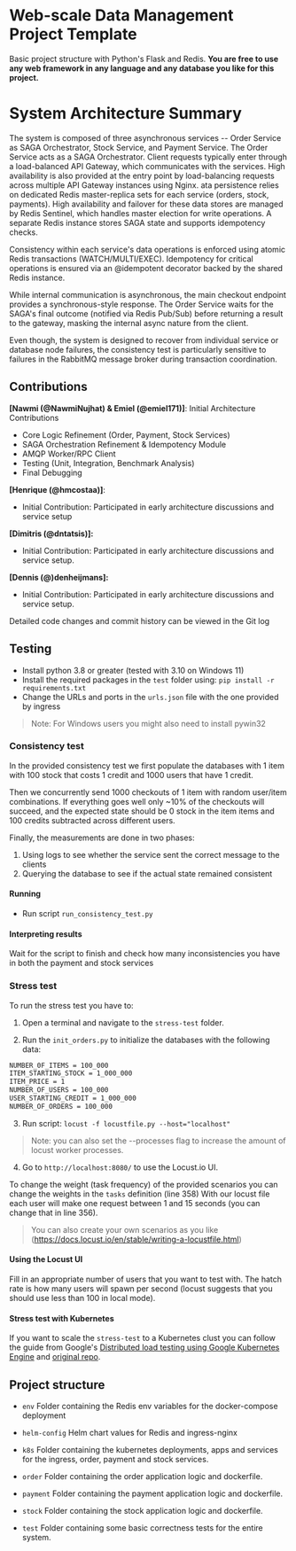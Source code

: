 # Web-scale Data Management Project Template

Basic project structure with Python's Flask and Redis. 
**You are free to use any web framework in any language and any database you like for this project.**

# System Architecture Summary

The system is composed of three asynchronous services -- Order Service as SAGA Orchestrator, Stock Service, and Payment Service. The Order Service acts as a SAGA Orchestrator. Client requests typically enter through a load-balanced API Gateway, which communicates with the services. High availability is also provided at the entry point by load-balancing requests across multiple API Gateway instances using Nginx. ata persistence relies on dedicated Redis master-replica sets for each service (orders, stock, payments). High availability and failover for these data stores are managed by Redis Sentinel, which handles master election for write operations. A separate Redis instance stores SAGA state and supports idempotency checks.

Consistency within each service's data operations is enforced using atomic Redis transactions (WATCH/MULTI/EXEC). Idempotency for critical operations is ensured via an @idempotent decorator backed by the shared Redis instance.

While internal communication is asynchronous, the main checkout endpoint provides a synchronous-style response. The Order Service waits for the SAGA's final outcome (notified via Redis Pub/Sub) before returning a result to the gateway, masking the internal async nature from the client.

Even though, the system is designed to recover from individual service or database node failures, the consistency test is particularly sensitive to failures in the RabbitMQ message broker during transaction coordination.
## Contributions
**[Nawmi (@NawmiNujhat) & Emiel (@emiel171)]**:
Initial Architecture Contributions
* Core Logic Refinement (Order, Payment, Stock Services)
* SAGA Orchestration Refinement & Idempotency Module
* AMQP Worker/RPC Client
* Testing (Unit, Integration, Benchmark Analysis)
* Final Debugging

**[Henrique (@hmcostaa)]**:
* Initial Contribution: Participated in early architecture discussions and service setup

**[Dimitris (@dntatsis)]:**
* Initial Contribution: Participated in early architecture discussions and service setup.

**[Dennis (@)denheijmans]:**
* Initial Contribution: Participated in early architecture discussions and service setup.

Detailed code changes and commit history can be viewed in the Git log

## Testing
* Install python 3.8 or greater (tested with 3.10 on Windows 11)
* Install the required packages in the `test` folder using: `pip install -r requirements.txt`
* Change the URLs and ports in the `urls.json` file with the one provided by ingress

> Note: For Windows users you might also need to install pywin32

### Consistency test

In the provided consistency test we first populate the databases with 1 item with 100 stock that costs 1 credit
and 1000 users that have 1 credit.

Then we concurrently send 1000 checkouts of 1 item with random user/item combinations.
If everything goes well only ~10% of the checkouts will succeed, and the expected state should be 0 stock in the item
items and 100 credits subtracted across different users.

Finally, the measurements are done in two phases:
1) Using logs to see whether the service sent the correct message to the clients
2) Querying the database to see if the actual state remained consistent

#### Running
* Run script `run_consistency_test.py`

#### Interpreting results

Wait for the script to finish and check how many inconsistencies you have in both the payment and stock services

### Stress test

To run the stress test you have to:

1) Open a terminal and navigate to the `stress-test` folder.

2) Run the `init_orders.py` to initialize the databases with the following data:

```txt
NUMBER_0F_ITEMS = 100_000
ITEM_STARTING_STOCK = 1_000_000
ITEM_PRICE = 1
NUMBER_OF_USERS = 100_000
USER_STARTING_CREDIT = 1_000_000
NUMBER_OF_ORDERS = 100_000
```

3) Run script: `locust -f locustfile.py --host="localhost"`

> Note: you can also set the --processes flag to increase the amount of locust worker processes.

4) Go to `http://localhost:8080/` to use the Locust.io UI.


To change the weight (task frequency) of the provided scenarios you can change the weights in the `tasks` definition (line 358)
With our locust file each user will make one request between 1 and 15 seconds (you can change that in line 356).

> You can also create your own scenarios as you like (https://docs.locust.io/en/stable/writing-a-locustfile.html)


#### Using the Locust UI
Fill in an appropriate number of users that you want to test with.
The hatch rate is how many users will spawn per second
(locust suggests that you should use less than 100 in local mode).

#### Stress test with Kubernetes

If you want to scale the `stress-test` to a Kubernetes clust you can follow the guide from
Google's [Distributed load testing using Google Kubernetes Engine](https://cloud.google.com/architecture/distributed-load-testing-using-gke)
and [original repo](https://github.com/GoogleCloudPlatform/distributed-load-testing-using-kubernetes).

## Project structure

* `env`
    Folder containing the Redis env variables for the docker-compose deployment

* `helm-config`
   Helm chart values for Redis and ingress-nginx

* `k8s`
    Folder containing the kubernetes deployments, apps and services for the ingress, order, payment and stock services.

* `order`
    Folder containing the order application logic and dockerfile.

* `payment`
    Folder containing the payment application logic and dockerfile.

* `stock`
    Folder containing the stock application logic and dockerfile.

* `test`
    Folder containing some basic correctness tests for the entire system.
